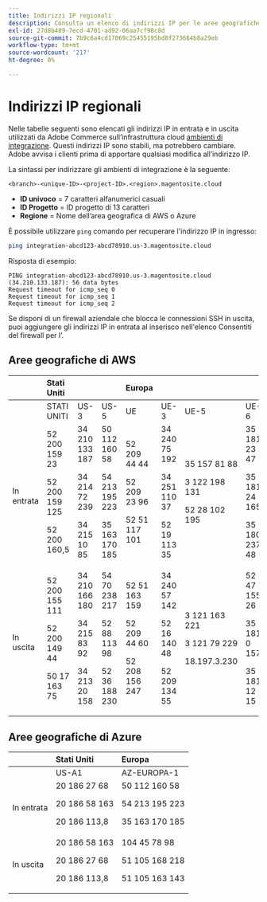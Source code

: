 ```yaml
---
title: Indirizzi IP regionali
description: Consulta un elenco di indirizzi IP per le aree geografiche di AWS e Azure utilizzate da Adobe Commerce sull’infrastruttura cloud per gli ambienti di integrazione.
exl-id: 27d8b489-7ecd-4701-ad92-06aa7cf98c8d
source-git-commit: 7b9c6a4cd17069c25455195bd8f273664b8a29eb
workflow-type: tm+mt
source-wordcount: '217'
ht-degree: 0%

---
```


# Indirizzi IP regionali

Nelle tabelle seguenti sono elencati gli indirizzi IP in entrata e in uscita utilizzati da Adobe Commerce sull’infrastruttura cloud [ambienti di integrazione](../architecture/pro-architecture.md#integration-environment). Questi indirizzi IP sono stabili, ma potrebbero cambiare. Adobe avvisa i clienti prima di apportare qualsiasi modifica all’indirizzo IP.

La sintassi per indirizzare gli ambienti di integrazione è la seguente:

```text
<branch>-<unique-ID>-<project-ID>.<region>.magentosite.cloud
```

- **ID univoco** = 7 caratteri alfanumerici casuali
- **ID Progetto** = ID progetto di 13 caratteri
- **Regione** = Nome dell’area geografica di AWS o Azure

È possibile utilizzare `ping` comando per recuperare l&#39;indirizzo IP in ingresso:

```bash
ping integration-abcd123-abcd78910.us-3.magentosite.cloud
```

Risposta di esempio:

```console
PING integration-abcd123-abcd78910.us-3.magentosite.cloud (34.210.133.187): 56 data bytes
Request timeout for icmp_seq 0
Request timeout for icmp_seq 1
Request timeout for icmp_seq 2
```

Se disponi di un firewall aziendale che blocca le connessioni SSH in uscita, puoi aggiungere gli indirizzi IP in entrata al inserisco nell&#39;elenco Consentiti del firewall per l’.

## Aree geografiche di AWS

|     | Stati Uniti |       |      | Europa |      |      |      | Asia-Pacifico |
| --- | :------------ | :---- | :--- | :----- | :--- | :--- | :--- | :----------- |
|     | STATI UNITI | US-3 | US-5 | UE | UE-3 | UE-5 | UE-6 | AP-3 |
| In entrata | <!--US-->52 200 159 23<p>52 200 159 125<p>52 200 160,5 | <!--US-3-->34 210 133 187<p>34 214 72 239<p>34 215 10 85 | <!--US-5-->50 112 160 58<p>54 213 195 223<p>35 163 170 185 | <!--EU-->52 209 44 44<p>52 209 23 96<p>52 51 117 101 | <!--EU-3-->34 240 75 192<p>34 251 110 37<p>52 19 113 35 | <!--EU-5-->35 157 81 88<p>3 122 198 131<p>52 28 102 195 | <!--EU-6-->35 181 23 47<p>35 181 24 165<p>35 180 237 48 | <!--AP-3-->52 65 39 201<p>52 65 10 202<p>52 65 30 37 |
| In uscita | <!--US-->52 200 155 111<p>52 200 149 44<p>50 17 163 75 | <!--US-3-->34 210 166 180<p>34 215 83 92<p>34 213 20 158 | <!--US-5-->54 70 238 217<p>52 88 113 98<p>52 36 188 230 | <!--EU-->52 51 163 159<p>52 209 44 60<p>52 208 156 247 | <!--EU-3-->34 240 57 142<p>52 16 140 48<p>52 209 134 55 | <!--EU-5-->3 121 163 221<p>3 121 79 229<p>18.197.3.230 | <!--EU-6-->52 47 155 26<p>35 181 0 157<p>35 181 12 15 | <!--AP-3-->52 65 143 178<p>13 54 80 197<p>52 62 224,4 |

## Aree geografiche di Azure

|          | Stati Uniti | Europa |
| -------- | :-------------- | :-------------- |
|          | US-A1 | AZ-EUROPA-1 |
| In entrata | <!--US-A1--> 20 186 27 68<p>20 186 58 163<p>20 186 113,8 | <!--AZ-W-1-->50 112 160 58<p>54 213 195 223<p>35 163 170 185 |
| In uscita | <!--US-A1-->20 186 58 163<p>20 186 27 68<p>20 186 113,8 | <!--AZ-W-1-->104 45 78 98<p>51 105 168 218<p>51 105 163 143 |
